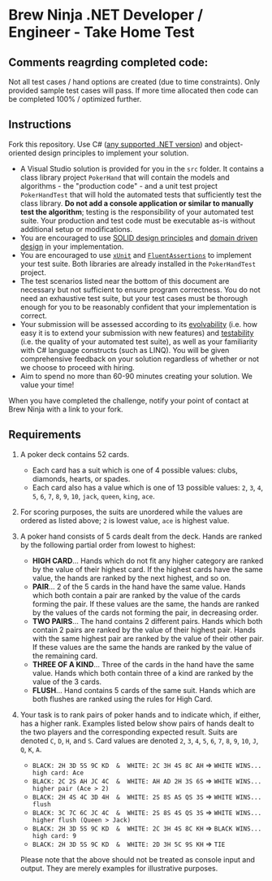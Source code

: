 # Brew Ninja .NET Developer / Engineer - Take Home Test
## Comments reagrding completed code: 

Not all test cases / hand options are created (due to time constraints). Only provided sample test cases will pass. If more time allocated then code can be completed 100% / optimized further.

## Instructions

Fork this repository.  Use C# ([any supported .NET version](https://dotnet.microsoft.com/en-us/platform/support/policy/dotnet-core)) and object-oriented design principles to implement your solution.

- A Visual Studio solution is provided for you in the `src` folder.  It contains a class library project `PokerHand` that will contain the models and algorithms - the "production code" - and a unit test project `PokerHandTest` that will hold the automated tests that sufficiently test the class library.  **Do not add a console application or similar to manually test the algorithm**; testing is the responsibility of your automated test suite.  Your production and test code must be executable as-is without additional setup or modifications.
- You are encouraged to use [SOLID design principles](https://en.wikipedia.org/wiki/SOLID) and [domain driven design](https://en.wikipedia.org/wiki/Domain-driven_design) in your implementation.
- You are encouraged to use [`xUnit`](https://xunit.net/) and [`FluentAssertions`](https://fluentassertions.com/) to implement your test suite.  Both libraries are already installed in the `PokerHandTest` project.
- The test scenarios listed near the bottom of this document are necessary but not sufficient to ensure program correctness.  You do not need an exhaustive test suite, but your test cases must be thorough enough for you to be reasonably confident that your implementation is correct.
- Your submission will be assessed according to its [evolvability](https://smartbear.com/blog/how-code-review-reveals-software-evolvability-issu/) (i.e. how easy it is to extend your submission with new features) and [testability](https://en.wikipedia.org/wiki/Software_testability) (i.e. the quality of your automated test suite), as well as your familiarity with C# language constructs (such as LINQ).  You will be given comprehensive feedback on your solution regardless of whether or not we choose to proceed with hiring.
- Aim to spend no more than 60-90 minutes creating your solution.  We value your time!

When you have completed the challenge, notify your point of contact at Brew Ninja with a link to your fork.

## Requirements

1. A poker deck contains 52 cards.

   - Each card has a suit which is one of 4 possible values: clubs, diamonds, hearts, or spades.
   - Each card also has a value which is one of 13 possible values: `2`, `3`, `4`, `5`, `6`, `7`, `8`, `9`, `10`, `jack`, `queen`, `king`, `ace`.

2. For scoring purposes, the suits are unordered while the values are ordered as listed above; `2` is lowest value, `ace` is highest value.

3. A poker hand consists of 5 cards dealt from the deck.  Hands are ranked by the following partial order from lowest to highest:

    - **HIGH CARD**...  Hands which do not fit any higher category are ranked by the value of their highest card.  If the highest cards have the same value, the hands are ranked by the next highest, and so on.
    - **PAIR**...  2 of the 5 cards in the hand have the same value.  Hands which both contain a pair are ranked by the value of the cards forming the pair.  If these values are the same, the hands are ranked by the values of the cards not forming the pair, in decreasing order.
    - **TWO PAIRS**...  The hand contains 2 different pairs.  Hands which both contain 2 pairs are ranked by the value of their highest pair.  Hands with the same highest pair are ranked by the value of their other pair.  If these values are the same the hands are ranked by the value of the remaining card.
    - **THREE OF A KIND**...  Three of the cards in the hand have the same value.  Hands which both contain three of a kind are ranked by the value of the 3 cards.
    - **FLUSH**...  Hand contains 5 cards of the same suit.  Hands which are both flushes are ranked using the rules for High Card.

4. Your task is to rank pairs of poker hands and to indicate which, if either, has a higher rank.  Examples listed below show pairs of hands dealt to the two players and the corresponding expected result.  Suits are denoted `C`, `D`, `H`, and `S`. Card values are denoted `2`, `3`, `4`, `5`, `6`, `7`, `8`, `9`, `10`, `J`, `Q`, `K`, `A`.

   - `BLACK: 2H 3D 5S 9C KD  &  WHITE: 2C 3H 4S 8C AH` => `WHITE WINS... high card: Ace`
   - `BLACK: 2C 2S AH JC 4C  &  WHITE: AH AD 2H 3S 6S` => `WHITE WINS... higher pair (Ace > 2)`
   - `BLACK: 2H 4S 4C 3D 4H  &  WHITE: 2S 8S AS QS 3S` => `WHITE WINS... flush`
   - `BLACK: 3C 7C 6C JC 4C  &  WHITE: 2S 8S 4S QS 3S` => `WHITE WINS... higher flush (Queen > Jack)`
   - `BLACK: 2H 3D 5S 9C KD  &  WHITE: 2C 3H 4S 8C KH` => `BLACK WINS... high card: 9`
   - `BLACK: 2H 3D 5S 9C KD  &  WHITE: 2D 3H 5C 9S KH` => `TIE`

    Please note that the above should not be treated as console input and output.  They are merely examples for illustrative purposes.
